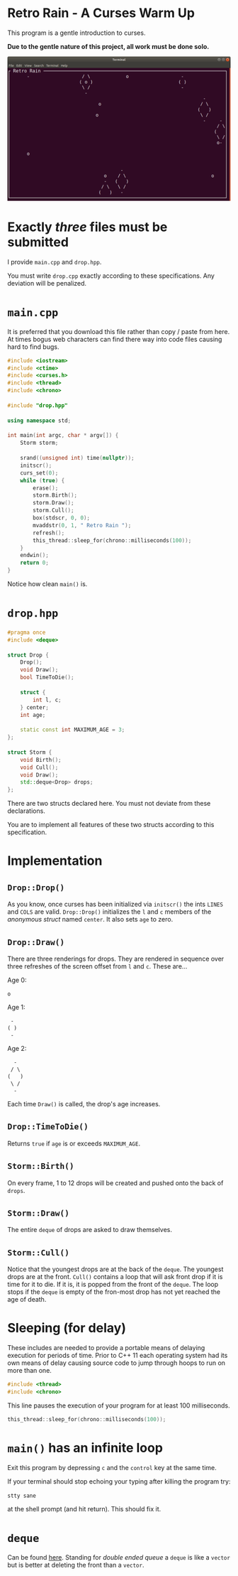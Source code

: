 # Retro Rain - A Curses Warm Up

This program is a gentle introduction to curses.

**Due to the gentle nature of this project, all work must be done solo.**

![image](./rain.png)

# Exactly *three* files must be submitted

I provide ```main.cpp``` and ```drop.hpp```.

You must write ```drop.cpp``` exactly according to these specifications. Any deviation will be penalized.

# ```main.cpp```

It is preferred that you download this file rather than copy / paste from here. At times bogus web characters can find there way into code files causing hard to find bugs.

```c++
#include <iostream>
#include <ctime>
#include <curses.h>
#include <thread>
#include <chrono>

#include "drop.hpp"

using namespace std;

int main(int argc, char * argv[]) {
	Storm storm;

	srand((unsigned int) time(nullptr));
	initscr();
	curs_set(0);
	while (true) {
		erase();
		storm.Birth();
		storm.Draw();
		storm.Cull();
		box(stdscr, 0, 0);
		mvaddstr(0, 1, " Retro Rain ");
		refresh();
		this_thread::sleep_for(chrono::milliseconds(100));
	}
	endwin();
	return 0;
}
```

Notice how clean ```main()``` is. 

# ```drop.hpp```

```c++
#pragma once
#include <deque>

struct Drop {
	Drop();
	void Draw();
	bool TimeToDie();

	struct {
		int l, c;
	} center;
	int age;

	static const int MAXIMUM_AGE = 3;
};

struct Storm {
	void Birth();
	void Cull();
	void Draw();
	std::deque<Drop> drops;
};
```

There are two structs declared here. You must not deviate from these declarations.

You are to implement all features of these two structs according to this specification.

# Implementation

## ```Drop::Drop()```

As you know, once curses has been initialized via ```initscr()``` the ints ```LINES``` and ```COLS``` are valid. ```Drop::Drop()``` initializes the ```l``` and ```c``` members of the *anonymous struct* named ```center```. It also sets ```age``` to zero.

## ```Drop::Draw()```

There are three renderings for drops. They are rendered in sequence over three refreshes of the screen offset from ```l``` and ```c```. These are...

Age 0:
```
o
```

Age 1:
```
 -
( )
 -
```

Age 2:
```
  -  
 / \
(   )
 \ /
  -
```

Each time ```Draw()``` is called, the drop's age increases.


## ```Drop::TimeToDie()```

Returns ```true``` if ```age``` is or exceeds ```MAXIMUM_AGE```.

## ```Storm::Birth()```

On every frame, 1 to 12 drops will be created and pushed onto the back of ```drops```.

## ```Storm::Draw()```

The entire ```deque``` of drops are asked to draw themselves.

## ```Storm::Cull()```

Notice that the youngest drops are at the back of the ```deque```. The youngest drops are at the front. ```Cull()``` contains a loop that will ask front drop if it is time for it to die. If it is, it is popped from the front of the ```deque```. The loop stops if the ```deque``` is empty of the fron-most drop has not yet reached the age of death.

# Sleeping (for delay)

These includes are needed to provide a portable means of delaying execution for periods of time. Prior to C++ 11 each operating system had its own means of delay causing source code to jump through hoops to run on more than one.

```c++
#include <thread>
#include <chrono>
```

This line pauses the execution of your program for at least 100 milliseconds.

```c++
this_thread::sleep_for(chrono::milliseconds(100));
```

# ```main()``` has an infinite loop

Exit this program by depressing ```c``` and the ```control``` key at the same time.

If your terminal should stop echoing your typing after killing the program try:

```stty sane```

at the shell prompt (and hit return). This should fix it.

# ```deque```

Can be found [here](http://www.cplusplus.com/reference/deque/deque/). Standing for *double ended queue* a ```deque``` is like a ```vector``` but is better at deleting the front than a ```vector```.


